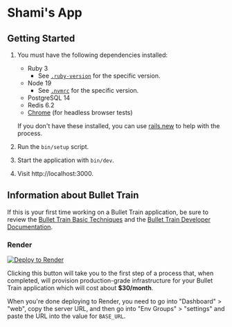 # Shami's App

## Getting Started

1. You must have the following dependencies installed:

     - Ruby 3
          - See [`.ruby-version`](.ruby-version) for the specific version.
     - Node 19
          - See [`.nvmrc`](.nvmrc) for the specific version.
     - PostgreSQL 14
     - Redis 6.2
     - [Chrome](https://www.google.com/search?q=chrome) (for headless browser tests)

    If you don't have these installed, you can use [rails.new](https://rails.new) to help with the process.

2. Run the `bin/setup` script.
3. Start the application with `bin/dev`.
4. Visit http://localhost:3000.

## Information about Bullet Train
If this is your first time working on a Bullet Train application, be sure to review the [Bullet Train Basic Techniques](https://bullettrain.co/docs/getting-started) and the [Bullet Train Developer Documentation](https://bullettrain.co/docs).

### Render

[![Deploy to Render](https://render.com/images/deploy-to-render-button.svg)](https://render.com/deploy?repo=https://github.com/bullet-train-co/bullet_train)

Clicking this button will take you to the first step of a process that, when completed, will provision production-grade infrastructure for your Bullet Train application which will cost about **$30/month**.

When you're done deploying to Render, you need to go into "Dashboard" > "web", copy the server URL, and then go into "Env Groups" > "settings" and paste the URL into the value for `BASE_URL`.
